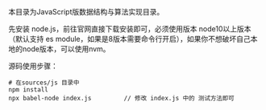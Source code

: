 本目录为JavaScript版数据结构与算法实现目录。  

先安装 node.js，前往官网直接下载安装即可，必须使用版本 node10以上版本（默认支持 es module，如果是8版本需要命令行开启），如果你不想破坏自己本地的node版本，可以使用nvm。  

源码使用步骤：
```
# 在sources/js 目录中
npm install
npx babel-node index.js         // 修改 index.js 中的 测试方法即可
```